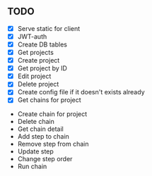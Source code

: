 ## TODO
* [x] Serve static for client
* [x] JWT-auth
* [x] Create DB tables
* [x] Get projects
* [x] Create project
* [x] Get project by ID
* [x] Edit project
* [x] Delete project
* [x] Create config file if it doesn't exists already
* [x] Get chains for project
* Create chain for project
* Delete chain
* Get chain detail
* Add step to chain
* Remove step from chain
* Update step
* Change step order
* Run chain